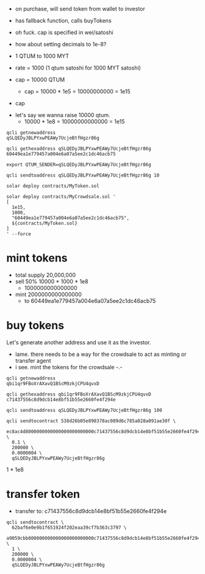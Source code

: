 * on purchase, will send token from wallet to investor
* has fallback function, calls buyTokens
* oh fuck. cap is specified in wei/satoshi

* how about setting decimals to 1e-8?

* 1 QTUM to 1000 MYT
* rate = 1000 (1 qtum satoshi for 1000 MYT satoshi)
* cap = 10000 QTUM
  *  cap = 10000 * 1e5 = 10000000000 = 1e15

+ cap
* let's say we wanna raise 10000 qtum.
  * 10000 * 1e8 = 10000000000000 = 1e15


```
qcli getnewaddress
qSLQEDyJBLPYxwPEAWy7UcjeBtfHgzr86g

qcli gethexaddress qSLQEDyJBLPYxwPEAWy7UcjeBtfHgzr86g
60449ea1e779457a004e6a07a5ee2c1dc46acb75
```

```
export QTUM_SENDER=qSLQEDyJBLPYxwPEAWy7UcjeBtfHgzr86g
```

```
qcli sendtoaddress qSLQEDyJBLPYxwPEAWy7UcjeBtfHgzr86g 10
```


```
solar deploy contracts/MyToken.sol

solar deploy contracts/MyCrowdsale.sol '
[
  1e15,
  1000,
  "60449ea1e779457a004e6a07a5ee2c1dc46acb75",
  ${contracts/MyToken.sol}
]
' --force
```

# mint tokens

* total supply 20,000,000
* sell 50% 10000 * 1000 * 1e8
  * 1000000000000000
* mint 2000000000000000
  * to 60449ea1e779457a004e6a07a5ee2c1dc46acb75

# buy tokens

Let's generate another address and use it as the investor.

* lame. there needs to be a way for the crowdsale to act as minting or transfer agent
 * i see. mint the tokens for the crowdsale -.-

```
qcli getnewaddress
qbi1qr9FBoXrAXavQ1BScM9zkjCPU4qvxD

qcli gethexaddress qbi1qr9FBoXrAXavQ1BScM9zkjCPU4qvxD
c71437556c8d9dcb14e8bf51b55e2660fe4f294e

qcli sendtoaddress qSLQEDyJBLPYxwPEAWy7UcjeBtfHgzr86g 100
```

```
qcli sendtocontract 538d26b05e898378ac089d6c785a028a091ae30f \
  ec8ac4d8000000000000000000000000c71437556c8d9dcb14e8bf51b55e2660fe4f294e \
  0.1 \
  200000 \
  0.0000004 \
  qSLQEDyJBLPYxwPEAWy7UcjeBtfHgzr86g
```

1 * 1e8

# transfer token

* transfer to: c71437556c8d9dcb14e8bf51b55e2660fe4f294e

```
qcli sendtocontract \
  62baf6e0e9b1f651924f202eaa39cf7b363c3797 \
  a9059cbb000000000000000000000000c71437556c8d9dcb14e8bf51b55e2660fe4f294e0000000000000000000000000000000000000000000000000000000000002710 \
  1 \
  200000 \
  0.0000004 \
  qSLQEDyJBLPYxwPEAWy7UcjeBtfHgzr86g
```
